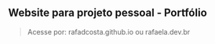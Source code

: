 ## Website para projeto pessoal - Portfólio
> Acesse por: rafadcosta.github.io ou rafaela.dev.br





